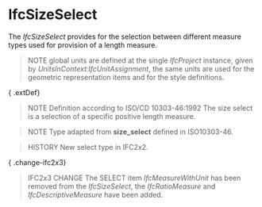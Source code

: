 # IfcSizeSelect

The _IfcSizeSelect_ provides for the selection between different measure types used for provision of a length measure.

> NOTE  global units are defined at the single _IfcProject_ instance, given by _UnitsInContext:IfcUnitAssignment_, the same units are used for the geometric representation items and for the style definitions.

{ .extDef}
> NOTE  Definition according to ISO/CD 10303-46:1992
> The size select is a selection of a specific positive length measure.

> NOTE  Type adapted from **size_select** defined in ISO10303-46.

> HISTORY  New select type in IFC2x2.

{ .change-ifc2x3}
> IFC2x3 CHANGE  The SELECT item _IfcMeasureWithUnit_ has been removed from the _IfcSizeSelect_, the _IfcRatioMeasure_ and _IfcDescriptiveMeasure_ have been added.
